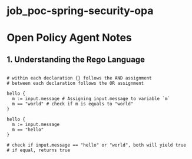 # job_poc-spring-security-opa

# Open Policy Agent Notes

## 1. Understanding the Rego Language

```

# within each declaration {} follows the AND assignment
# between each declaration follows the OR assignment

hello {
  m := input.message # Assigning input.message to variable `m`
  m == "world" # check if m is equals to "world"
}

hello {
  m := input.message
  m == "hello"
}

# check if input.message == "hello" or "world", both will yield true
# if equal, returns true 

```